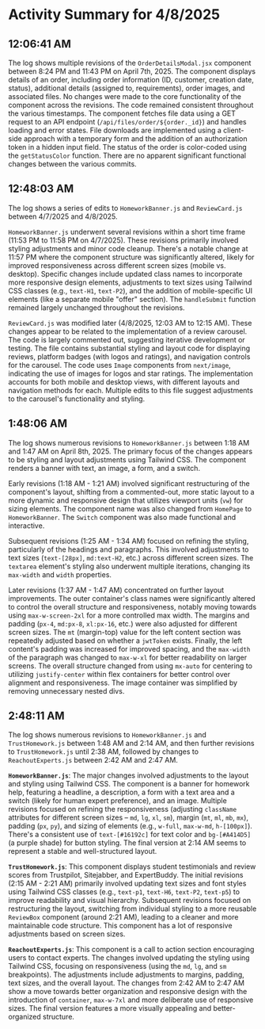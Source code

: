 # Activity Summary for 4/8/2025

## 12:06:41 AM
The log shows multiple revisions of the `OrderDetailsModal.jsx` component between 8:24 PM and 11:43 PM on April 7th, 2025.  The component displays details of an order, including order information (ID, customer, creation date, status), additional details (assigned to, requirements), order images, and associated files.  No changes were made to the core functionality of the component across the revisions.  The code remained consistent throughout the various timestamps.  The component fetches file data using a GET request to an API endpoint (`/api/files/order/${order._id}`) and handles loading and error states.  File downloads are implemented using a client-side approach with a temporary form and the addition of an authorization token in a hidden input field.  The status of the order is color-coded using the `getStatusColor` function.  There are no apparent significant functional changes between the various commits.


## 12:48:03 AM
The log shows a series of edits to `HomeworkBanner.js` and `ReviewCard.js` between 4/7/2025 and 4/8/2025.

`HomeworkBanner.js` underwent several revisions within a short time frame (11:53 PM to 11:58 PM on 4/7/2025).  These revisions primarily involved styling adjustments and minor code cleanup.  There's a notable change at 11:57 PM where the component structure was significantly altered, likely for improved responsiveness across different screen sizes (mobile vs. desktop).  Specific changes include updated class names to incorporate more responsive design elements, adjustments to text sizes using Tailwind CSS classes (e.g., `text-H1`, `text-P2`), and the addition of mobile-specific UI elements (like a separate mobile "offer" section).  The `handleSubmit` function remained largely unchanged throughout the revisions.


`ReviewCard.js` was modified later (4/8/2025, 12:03 AM to 12:15 AM).  These changes appear to be related to the implementation of a review carousel.  The code is largely commented out, suggesting iterative development or testing. The file contains substantial styling and layout code for displaying reviews, platform badges (with logos and ratings), and navigation controls for the carousel.  The code uses `Image` components from `next/image`, indicating the use of images for logos and star ratings.  The implementation accounts for both mobile and desktop views, with different layouts and navigation methods for each.  Multiple edits to this file suggest adjustments to the carousel's functionality and styling.


## 1:48:06 AM
The log shows numerous revisions to `HomeworkBanner.js` between 1:18 AM and 1:47 AM on April 8th, 2025.  The primary focus of the changes appears to be styling and layout adjustments using Tailwind CSS.  The component renders a banner with text, an image, a form, and a switch.

Early revisions (1:18 AM - 1:21 AM) involved significant restructuring of the component's layout, shifting from a commented-out, more static layout to a more dynamic and responsive design that utilizes viewport units (`vw`) for sizing elements.  The component name was also changed from `HomePage` to `HomeworkBanner`.  The `Switch` component was also made functional and interactive.

Subsequent revisions (1:25 AM - 1:34 AM) focused on refining the styling, particularly of the headings and paragraphs.  This involved adjustments to text sizes (`text-[28px]`, `md:text-H2`, etc.) across different screen sizes.  The `textarea` element's styling also underwent multiple iterations, changing its `max-width` and `width` properties.

Later revisions (1:37 AM - 1:47 AM) concentrated on further layout improvements.  The outer container's class names were significantly altered to control the overall structure and responsiveness, notably moving towards using `max-w-screen-2xl` for a more controlled max width.  The margins and padding (`px-4`, `md:px-8`, `xl:px-16`, etc.) were also adjusted for different screen sizes.  The `mt` (margin-top) value for the left content section was repeatedly adjusted based on whether a `jwtToken` exists.  Finally,  the left content's padding was increased for improved spacing, and the `max-width` of the paragraph was changed to `max-w-xl` for better readability on larger screens.  The overall structure changed from using `mx-auto` for centering to utilizing `justify-center` within flex containers for better control over alignment and responsiveness.  The image container was simplified by removing unnecessary nested divs.


## 2:48:11 AM
The log shows numerous revisions to `HomeworkBanner.js` and `TrustHomework.js` between 1:48 AM and 2:14 AM, and then further revisions to `TrustHomework.js` until 2:38 AM, followed by changes to `ReachoutExperts.js` between 2:42 AM and 2:47 AM.

**`HomeworkBanner.js`**:  The major changes involved adjustments to the layout and styling using Tailwind CSS.  The component is a banner for homework help, featuring a headline, a description, a form with a text area and a switch (likely for human expert preference), and an image.  Multiple revisions focused on refining the responsiveness (adjusting `className` attributes for different screen sizes – `md`, `lg`, `xl`, `sm`),  margin (`mt`, `ml`, `mb`, `mx`), padding (`px`, `py`), and sizing of elements (e.g., `w-full`, `max-w-md`, `h-[100px]`).  There's a consistent use of  `text-[#16192c]` for text color and `bg-[#A414D5]` (a purple shade) for button styling. The final version at 2:14 AM seems to represent a stable and well-structured layout.

**`TrustHomework.js`**: This component displays student testimonials and review scores from Trustpilot, Sitejabber, and ExpertBuddy.  The initial revisions (2:15 AM - 2:21 AM) primarily involved updating text sizes and font styles using Tailwind CSS classes (e.g., `text-p1`, `text-H6`, `text-P2`, `text-p5`) to improve readability and visual hierarchy.  Subsequent revisions focused on restructuring the layout, switching from individual styling to a more reusable `ReviewBox` component (around 2:21 AM), leading to a cleaner and more maintainable code structure. This component has a lot of responsive adjustments based on screen sizes.

**`ReachoutExperts.js`**:  This component is a call to action section encouraging users to contact experts.  The changes involved updating the styling using Tailwind CSS, focusing on responsiveness (using the `md`, `lg`, and `sm` breakpoints).  The adjustments include  adjustments to margins, padding, text sizes, and the overall layout. The changes from 2:42 AM to 2:47 AM  show a move towards better organization and responsive design with the introduction of `container`, `max-w-7xl` and more deliberate use of responsive sizes.  The final version features a more visually appealing and better-organized structure.
